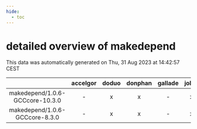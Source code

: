 ```yaml
---
hide:
  - toc
---
```


detailed overview of makedepend
===============================


This data was automatically generated on Thu, 31 Aug 2023 at 14:42:57 CEST  

| |accelgor|doduo|donphan|gallade|joltik|skitty|swalot|victini|
| :---: | :---: | :---: | :---: | :---: | :---: | :---: | :---: | :---: |
|makedepend/1.0.6-GCCcore-10.3.0|-|x|x|-|x|x|x|x|
|makedepend/1.0.6-GCCcore-8.3.0|-|x|x|-|x|x|-|x|
